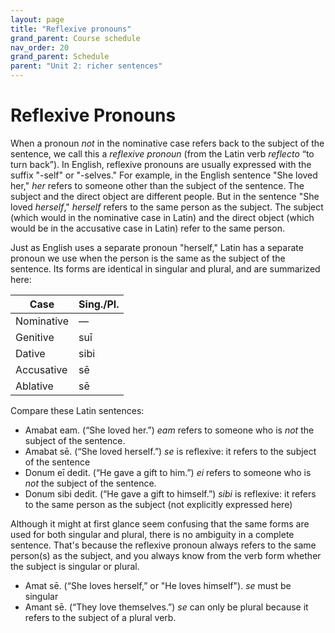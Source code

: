```yaml
---
layout: page
title: "Reflexive pronouns"
grand_parent: Course schedule
nav_order: 20
grand_parent: Schedule
parent: "Unit 2: richer sentences"
---
```



# Reflexive Pronouns

When a pronoun *not* in  the nominative case refers back to the subject of the sentence, we call this a *reflexive pronoun* (from the Latin verb *reflecto* “to turn back”). In English, reflexive pronouns are usually expressed with the suffix "-self" or "-selves." For example, in the English sentence "She loved her," *her* refers to someone other than the subject of the sentence. The subject and the direct object are different people.  But in the sentence "She loved *herself*," *herself* refers to the same person as the subject.  The subject (which would in the nominative case in Latin) and the direct object (which would be in the accusative case in Latin) refer to the same person.

Just as English uses a separate pronoun "herself," Latin has a separate pronoun we use when the person is the same as the subject of the sentence.  Its forms are identical in singular and plural, and are summarized here: 





| Case | 	Sing./Pl. |
| --- | --- |
| Nominative | 	— |
| Genitive | 	suī |
| Dative | 	sibi |
| Accusative | 	sē |
| Ablative | 	sē |



Compare these Latin sentences:

- Amabat eam. (“She loved her.”) *eam* refers to someone who is *not* the subject of the sentence.
- Amabat sē. (“She loved herself.”) *se* is reflexive: it refers to the subject of the sentence
- Donum eī dedit. (“He gave a gift to him.”) *ei* refers to someone who is *not* the subject of the sentence.
- Donum sibi dedit. (“He gave a gift to himself.”)  *sibi* is reflexive:  it refers to the same person as the subject (not explicitly expressed here)


Although it might at first glance seem confusing that the same forms are used for both singular and plural, there is no ambiguity in a complete sentence.  That's because the reflexive pronoun always refers to the same person(s) as the subject, and you always know from the verb form whether the subject is singular or plural.

- Amat sē. (“She loves herself,” or "He loves himself").  *se* must be singular
- Amant sē. (“They love themselves.”) *se* can only be plural because it refers to the subject of a plural verb.

